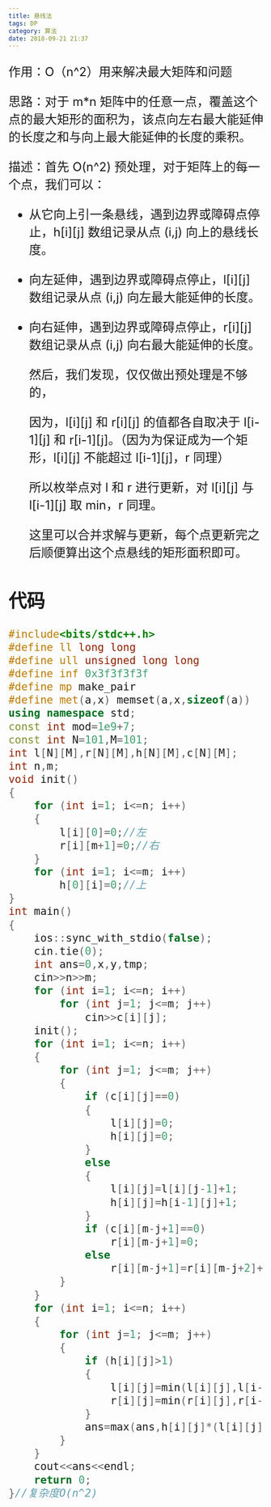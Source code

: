 ```yaml
---
title: 悬线法
tags: DP
category: 算法
date: 2018-09-21 21:37
---
```


<font size=5> 

作用：O（n^2）用来解决最大矩阵和问题

<!--more-->

思路：对于 m*n 矩阵中的任意一点，覆盖这个点的最大矩形的面积为，该点向左右最大能延伸的长度之和与向上最大能延伸的长度的乘积。

描述：首先 O(n^2) 预处理，对于矩阵上的每一个点，我们可以：

- 从它向上引一条悬线，遇到边界或障碍点停止，h[i][j] 数组记录从点 (i,j) 向上的悬线长度。

- 向左延伸，遇到边界或障碍点停止，l[i][j] 数组记录从点 (i,j) 向左最大能延伸的长度。

- 向右延伸，遇到边界或障碍点停止，r[i][j] 数组记录从点 (i,j) 向右最大能延伸的长度。

  然后，我们发现，仅仅做出预处理是不够的，

  因为，l[i][j] 和 r[i][j] 的值都各自取决于 l[i-1][j] 和 r[i-1][j]。（因为为保证成为一个矩形，l[i][j] 不能超过 l[i-1][j]，r 同理）

  所以枚举点对 l 和 r 进行更新，对 l[i][j] 与 l[i-1][j] 取 min，r 同理。

  这里可以合并求解与更新，每个点更新完之后顺便算出这个点悬线的矩形面积即可。

## 代码

```c++
#include<bits/stdc++.h>
#define ll long long
#define ull unsigned long long
#define inf 0x3f3f3f3f
#define mp make_pair
#define met(a,x) memset(a,x,sizeof(a))
using namespace std;
const int mod=1e9+7;
const int N=101,M=101;
int l[N][M],r[N][M],h[N][M],c[N][M];
int n,m;
void init()
{
    for (int i=1; i<=n; i++)
    {
        l[i][0]=0;//左
        r[i][m+1]=0;//右
    }
    for (int i=1; i<=m; i++)
        h[0][i]=0;//上
}
int main()
{
    ios::sync_with_stdio(false);
    cin.tie(0);
    int ans=0,x,y,tmp;
    cin>>n>>m;
    for (int i=1; i<=n; i++)
        for (int j=1; j<=m; j++)
            cin>>c[i][j];
    init();
    for (int i=1; i<=n; i++)
    {
        for (int j=1; j<=m; j++)
        {
            if (c[i][j]==0)
            {
                l[i][j]=0;
                h[i][j]=0;
            }
            else
            {
                l[i][j]=l[i][j-1]+1;
                h[i][j]=h[i-1][j]+1;
            }
            if (c[i][m-j+1]==0)
                r[i][m-j+1]=0;
            else
                r[i][m-j+1]=r[i][m-j+2]+1;
        }
    }
    for (int i=1; i<=n; i++)
    {
        for (int j=1; j<=m; j++)
        {
            if (h[i][j]>1)
            {
                l[i][j]=min(l[i][j],l[i-1][j]);
                r[i][j]=min(r[i][j],r[i-1][j]);
            }
            ans=max(ans,h[i][j]*(l[i][j]+r[i][j]-1));
        }
    }
    cout<<ans<<endl;
    return 0;
}//复杂度O(n^2)
```

